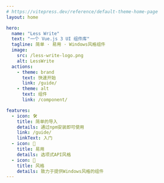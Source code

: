 ```yaml
---
# https://vitepress.dev/reference/default-theme-home-page
layout: home

hero:
  name: "Less Write"
  text: "一个 Vue.js 3 UI 组件库"
  tagline: 简单 · 易用 · Windows风格组件
  image:
    src: /less-write-logo.png
    alt: LessWrite
  actions:
    - theme: brand
      text: 快速开始
      link: /guide/
    - theme: alt
      text: 组件
      link: /component/

features:
  - icon: 🛠️
    title: 简单的导入
    details: 通过npm安装即可使用
    link: /guide/
    linkText: 入门
  - icon: 📃
    title: 易用
    details: 选项式API风格
  - icon: 🍪
    title: 风格
    details: 致力于提供Windows风格的组件
---
```


